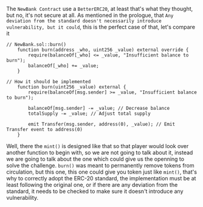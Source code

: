The `NewBank Contract` use a `BetterERC20`, at least that's what they thought, but no, it's not secure at all. As mentioned in the prologue, that `Any deviation from the standard doesn't necessarily introduce vulnerability, but it could`, this is the perfect case of that, let's compare it

```solidity
// NewBank.sol::burn()
    function burn(address _who, uint256 _value) external override {
        require(balanceOf[_who] <= _value, "Insufficient balance to burn");
        balanceOf[_who] += _value;
    }

// How it should be implemented
    function burn(uint256 _value) external {
        require(balanceOf[msg.sender] >= _value, "Insufficient balance to burn");
        
        balanceOf[msg.sender] -= _value; // Decrease balance
        totalSupply -= _value; // Adjust total supply 

        emit Transfer(msg.sender, address(0), _value); // Emit Transfer event to address(0)
    }
```

Well, there the `mint()` is designed like that so that player would look over another function to begin with, so we are not going to talk about it, instead we are going to talk about the one which could give us the openning to solve the challenge. `burn()` was meant to permanently remove tokens from circulation, but this one, this one could give you token just like `mint()`, that's why to correctly adopt the ERC-20 standard, the implementation must be at least following the original one, or if there are any deviation from the standard, it needs to be checked to make sure it doesn't introduce any vulnerability.